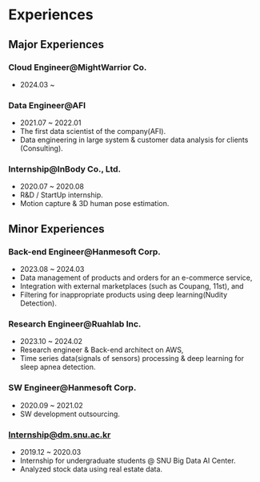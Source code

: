 # Experiences

## Major Experiences

### Cloud Engineer@MightWarrior Co.
- 2024.03 ~

### Data Engineer@AFI
- 2021.07 ~ 2022.01
- The first data scientist of the company(AFI).
- Data engineering in large system & customer data analysis for clients (Consulting).

### Internship@InBody Co., Ltd.
- 2020.07 ~ 2020.08
- R&D / StartUp internship.
- Motion capture & 3D human pose estimation.

## Minor Experiences

### Back-end Engineer@Hanmesoft Corp.
- 2023.08 ~ 2024.03
- Data management of products and orders for an e-commerce service,
- Integration with external marketplaces (such as Coupang, 11st), and
- Filtering for inappropriate products using deep learning(Nudity Detection).

### Research Engineer@Ruahlab Inc.
- 2023.10 ~ 2024.02
- Research engineer & Back-end architect on AWS,
- Time series data(signals of sensors) processing & deep learning for sleep apnea detection.

### SW Engineer@Hanmesoft Corp.
- 2020.09 ~ 2021.02
- SW development outsourcing.

### Internship@dm.snu.ac.kr
- 2019.12 ~ 2020.03
- Internship for undergraduate students @ SNU Big Data AI Center.
- Analyzed stock data using real estate data.
